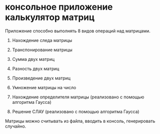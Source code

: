 # консольное приложение калькулятор матриц

Приложение способно выполнять 8 видов операций над матрицами.

1. Нахождение следа матрицы

2. Транспонирование матрицы

3. Сумма двух матриц

4. Разность двух матриц

5. Произведение двух матриц

6. Умножение матрицы на число

7. Нахождение определителя матрицы  (реализовано с помощью алгоритма Гаусса)

8. Решение СЛАУ (реализовано с помощью алгоритма Гаусса)

Матрицы можно считывать из файла, вводить в консоль, генерировать случайно.
